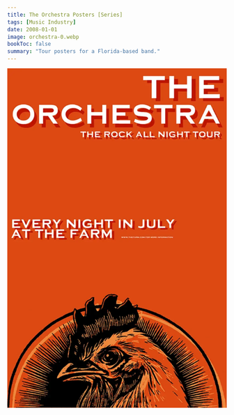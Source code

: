 ```yaml
---
title: The Orchestra Posters [Series]
tags: [Music Industry]
date: 2008-01-01
image: orchestra-0.webp
bookToc: false
summary: "Tour posters for a Florida-based band."
---
```


![](orchestra-1.webp)